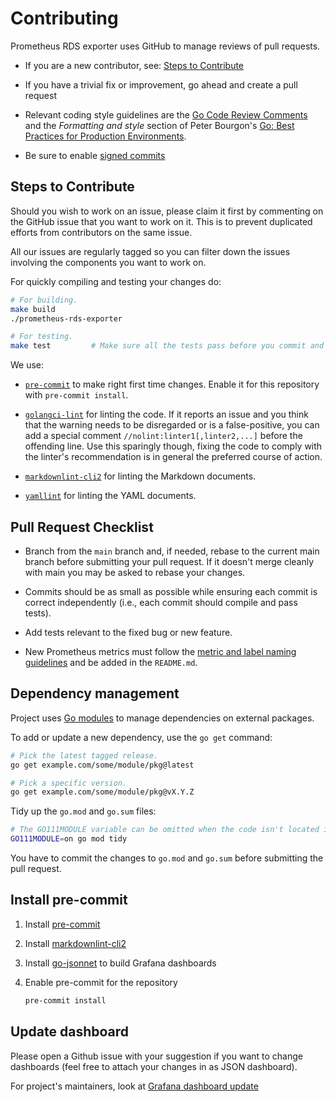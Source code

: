 # Contributing

Prometheus RDS exporter uses GitHub to manage reviews of pull requests.

* If you are a new contributor, see: [Steps to Contribute](#steps-to-contribute)

* If you have a trivial fix or improvement, go ahead and create a pull request

* Relevant coding style guidelines are the [Go Code Review
  Comments](https://code.google.com/p/go-wiki/wiki/CodeReviewComments)
  and the _Formatting and style_ section of Peter Bourgon's [Go: Best
  Practices for Production
  Environments](https://peter.bourgon.org/go-in-production/#formatting-and-style).

* Be sure to enable [signed commits](https://docs.github.com/en/authentication/managing-commit-signature-verification/signing-commits)

## Steps to Contribute

Should you wish to work on an issue, please claim it first by commenting on the GitHub issue that you want to work on it. This is to prevent duplicated efforts from contributors on the same issue.

All our issues are regularly tagged so you can filter down the issues involving the components you want to work on.

For quickly compiling and testing your changes do:

```bash
# For building.
make build
./prometheus-rds-exporter

# For testing.
make test         # Make sure all the tests pass before you commit and push :)
```

We use:

* [`pre-commit`](https://pre-commit.com) to make right first time changes. Enable it for this repository with `pre-commit install`.

* [`golangci-lint`](https://github.com/golangci/golangci-lint) for linting the code. If it reports an issue and you think that the warning needs to be disregarded or is a false-positive, you can add a special comment `//nolint:linter1[,linter2,...]` before the offending line. Use this sparingly though, fixing the code to comply with the linter's recommendation is in general the preferred course of action.

* [`markdownlint-cli2`](https://github.com/DavidAnson/markdownlint-cli2) for linting the Markdown documents.

* [`yamllint`](https://github.com/adrienverge/yamllint) for linting the YAML documents.

## Pull Request Checklist

* Branch from the `main` branch and, if needed, rebase to the current main branch before submitting your pull request. If it doesn't merge cleanly with main you may be asked to rebase your changes.

* Commits should be as small as possible while ensuring each commit is correct independently (i.e., each commit should compile and pass tests).

* Add tests relevant to the fixed bug or new feature.

* New Prometheus metrics must follow the [metric and label naming guidelines](https://prometheus.io/docs/practices/naming/) and be added in the `README.md`.

## Dependency management

Project uses [Go modules](https://golang.org/cmd/go/#hdr-Modules__module_versions__and_more) to manage dependencies on external packages.

To add or update a new dependency, use the `go get` command:

```bash
# Pick the latest tagged release.
go get example.com/some/module/pkg@latest

# Pick a specific version.
go get example.com/some/module/pkg@vX.Y.Z
```

Tidy up the `go.mod` and `go.sum` files:

```bash
# The GO111MODULE variable can be omitted when the code isn't located in GOPATH.
GO111MODULE=on go mod tidy
```

You have to commit the changes to `go.mod` and `go.sum` before submitting the pull request.

## Install pre-commit

1. Install [pre-commit](https://pre-commit.com/)

1. Install [markdownlint-cli2](https://github.com/DavidAnson/markdownlint-cli2)

1. Install [go-jsonnet](https://github.com/google/go-jsonnet) to build Grafana dashboards

1. Enable pre-commit for the repository

    ```bash
    pre-commit install
    ```

## Update dashboard

Please open a Github issue with your suggestion if you want to change dashboards (feel free to attach your changes in as JSON dashboard).

For project's maintainers, look at [Grafana dashboard update](docs/grafana-dashboard-update.md)
